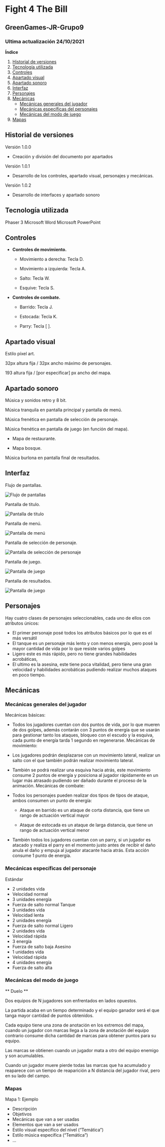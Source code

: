 # Fight 4 The Bill
## GreenGames-JR-Grupo9

### Ultima actualización 24/10/2021

**Índice** 
1. [Historial de versiones](#id1)
2. [Tecnología utilizada](#id2)
3. [Controles](#id3)
4. [Apartado visual](#id4)
5. [Apartado sonoro](#id5)
6. [Interfaz](#id6)
7. [Personajes](#id7)
8. [Mecánicas](#id8)
    - [Mecánicas generales del jugador](#id9)
    - [Mecánicas específicas del personajes](#id10)
    - [Mecánicas del modo de juego](#id11)
10. [Mapas](#id12)

## Historial de versiones<a name="id1"></a>
Versión 1.0.0 
- Creación y división del documento por apartados 

Versión 1.0.1 
- Desarrollo de los controles, apartado visual, personajes y mecánicas. 

Versión 1.0.2 
- Desarrollo de interfaces y apartado sonoro

## Tecnología utilizada<a name="id2"></a>
Phaser 3
Microsoft Word
Microsoft PowerPoint

## Controles<a name="id3"></a>
- **Controles de movimiento.**

    - Movimiento a derecha: Tecla D.

    - Movimiento a izquierda: Tecla A.

    - Salto: Tecla W.

    - Esquive: Tecla S. 

- **Controles de combate.**

    - Barrido: Tecla J.

    - Estocada: Tecla K.

    - Parry: Tecla [ ].

## Apartado visual<a name="id4"></a>
Estilo píxel art.

32px altura fija / 32px ancho máximo de personajes.

193 altura fija / [por especificar] px ancho del mapa.

## Apartado sonoro<a name="id5"></a>
Música y sonidos retro y 8 bit.

Música tranquila en pantalla principal y pantalla de menú.

Música frenética en pantalla de selección de personaje.

Música frenética en pantalla de juego (en función del mapa).

- Mapa de restaurante.

- Mapa bosque.

Música burlona en pantalla final de resultados.


## Interfaz<a name="id6"></a>
Flujo de pantallas.

![Flujo de pantallas](https://github.com/Juanchinacio/GreenGames-JR-Grupo9/blob/main/ImagenesGDD/flujo%20Pantallas.png)

Pantalla de titulo.

![Pantalla de titulo](https://github.com/Juanchinacio/GreenGames-JR-Grupo9/blob/main/ImagenesGDD/pantalla1.png)

Pantalla de menú.

![Pantalla de menú](https://github.com/Juanchinacio/GreenGames-JR-Grupo9/blob/main/ImagenesGDD/pantalla2.png)

Pantalla de selección de personaje.

![Pantalla de selección de personaje](https://github.com/Juanchinacio/GreenGames-JR-Grupo9/blob/main/ImagenesGDD/pantalla3.png)

Pantalla de juego.

![Pantalla de juego ](https://github.com/Juanchinacio/GreenGames-JR-Grupo9/blob/main/ImagenesGDD/pantalla4.png)

Pantalla de resultados.

![Pantalla de juego ](https://github.com/Juanchinacio/GreenGames-JR-Grupo9/blob/main/ImagenesGDD/pantalla5.png)

## Personajes<a name="id7"></a>

Hay cuatro clases de personajes seleccionables, cada uno de ellos con atributos únicos:
- El primer personaje posé todos los atributos básicos por lo que es el más versátil 
- El tanque es un personaje más lento y con menos energía, pero posé la mayor cantidad de vida por lo que resiste varios golpes 
- Ligero este es más rápido, pero no tiene grandes habilidades acrobáticas,  
- El ultimo es la asesina, este tiene poca vitalidad, pero tiene una gran velocidad y habilidades acrobáticas pudiendo realizar muchos ataques en poco tiempo.

## Mecánicas<a name="id8"></a>

### Mecánicas generales del jugador<a name="id9"></a>
Mecánicas básicas:
- Todos los jugadores cuentan con dos puntos de vida, por lo que mueren de dos golpes, además contarán con 3 puntos de energía que se usarán para gestionar tanto los ataques, bloqueo con el escudo y la esquiva, cada punto de energía tarda 1 segundo en regenerarse.
Mecánicas de movimiento:
- Los jugadores podrán desplazarse con un movimiento lateral, realizar un salto con el que también podrán realizar movimiento lateral.
- También se podrá realizar una esquiva hacia atrás, este movimiento consume 2 puntos de energía y posiciona al jugador rápidamente en un lugar más atrasado pudiendo ser dañado durante el proceso de la animación.
Mecánicas de combate:
-  Todos los personajes pueden realizar dos tipos de tipos de ataque, ambos consumen un punto de energía: 

    - Ataque en barrido es un ataque de corta distancia, que tiene un rango de actuación vertical mayor 

    - Ataque de estocada es un ataque de larga distancia, que tiene un rango de actuación vertical menor 

- También todos los jugadores cuentan con un parry, si un jugador es atacado y realiza el parry en el momento justo antes de recibir el daño anula el daño y empuja al jugador atacante hacia atrás. Esta acción consume 1 punto de energía.

### Mecánicas específicas del personaje<a name="id10"></a>
Estándar
- 2 unidades vida
- Velocidad normal
- 3 unidades energía
- Fuerza de salto normal
Tanque
- 3 unidades vida
- Velocidad lenta
- 2 unidades energía
- Fuerza de salto normal
Ligero
- 2 unidades vida
- Velocidad rápida
- 3 energía
- Fuerza de salto baja
Asesino
- 1 unidades vida 
- Velocidad rápida 
- 4 unidades energía 
- Fuerza de salto alta

### Mecánicas del modo de juego<a name="id11"></a>
** Duelo ** 

Dos equipos de N jugadores son enfrentados en lados opuestos. 

La partida acaba en un tiempo determinado y el equipo ganador será el que tanga mayor cantidad de puntos obtenidos. 

Cada equipo tiene una zona de anotación en los extremos del mapa, cuando un jugador con marcas llega a la zona de anotación del equipo contrario consume dicha cantidad de marcas para obtener puntos para su equipo.  

Las marcas se obtienen cuando un jugador mata a otro del equipo enemigo y son acumulables. 

Cuando un jugador muere pierde todas las marcas que ha acumulado y reaparece con un tiempo de reaparición a N distancia del jugador rival, pero en su lado del campo.

### Mapas<a name="id12"></a>
Mapa 1: Ejemplo 
- Descripción 
- Objetivos 
- Mecánicas que van a ser usadas 
- Elementos que van a ser usados 
- Estilo visual especifico del nivel (“Temática”) 
- Estilo música especifica (“Temática”) 
- ... 
